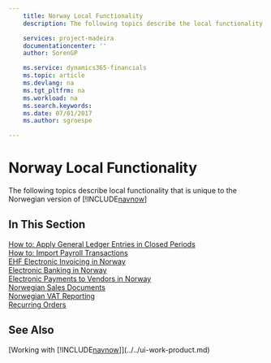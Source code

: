 ```yaml
---
    title: Norway Local Functionality
    description: The following topics describe the local functionality in the Norwegian version of [!INCLUDE[navnow](../../includes/navnow_md.md)].

    services: project-madeira
    documentationcenter: ''
    author: SorenGP

    ms.service: dynamics365-financials
    ms.topic: article
    ms.devlang: na
    ms.tgt_pltfrm: na
    ms.workload: na
    ms.search.keywords:
    ms.date: 07/01/2017
    ms.author: sgroespe

---
```

# Norway Local Functionality
The following topics describe local functionality that is unique to the Norwegian version of [!INCLUDE[navnow](../../includes/navnow_md.md)]  

## In This Section  
  [How to: Apply General Ledger Entries in Closed Periods](how-to-apply-general-ledger-entries-in-closed-periods.md)  
  [How to: Import Payroll Transactions](how-to-import-payroll-transactions.md)  
  [EHF Electronic Invoicing in Norway](ehf-electronic-invoicing-in-norway.md)  
  [Electronic Banking in Norway](electronic-banking-in-norway.md)  
  [Electronic Payments to Vendors in Norway](electronic-payments-to-vendors-in-norway.md)  
  [Norwegian Sales Documents](norwegian-sales-documents.md)  
  [Norwegian VAT Reporting](norwegian-vat-reporting.md)  
 [Recurring Orders](recurring-orders.md)  
  
## See Also
[Working with [!INCLUDE[navnow](../../includes/navnow_md.md)]](../../ui-work-product.md)    

